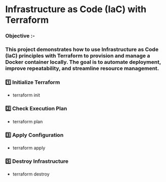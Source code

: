 # Infrastructure as Code (IaC) with Terraform

### Objective :-

### This project demonstrates how to use Infrastructure as Code (IaC) principles with Terraform to provision and manage a Docker container locally. The goal is to automate deployment, improve repeatability, and streamline resource management.

### 1️⃣ Initialize Terraform
- terraform init

### 2️⃣ Check Execution Plan
- terraform plan

### 3️⃣ Apply Configuration
- terraform apply

### 5️⃣ Destroy Infrastructure
- terraform destroy
